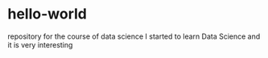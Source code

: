 # hello-world
repository for the course of data science
I started to learn Data Science and it is very interesting
